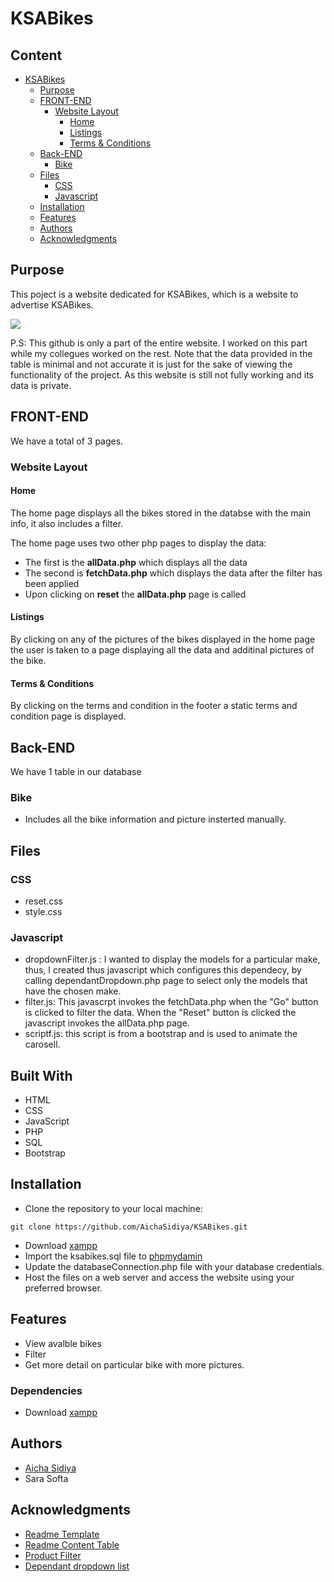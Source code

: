 <!--Title-->
# KSABikes
<!--Content Table-->

## Content 

- [KSABikes](#KSABikes)
  * [Purpose](#purpose)
  * [FRONT-END](#front-end)
    + [Website Layout](#website-layout)
      - [Home](#home)
      - [Listings](#Listings)
      - [Terms & Conditions](#Terms-&-Conditions)  
  * [Back-END](#back-end)
    + [Bike](#Bike)
  * [Files](#files)
    + [CSS](#css)
    + [Javascript](#javascript)
  * [Installation](#getting-started)
  * [Features](#features)
  * [Authors](#authors)
  * [Acknowledgments](#acknowledgments)


## Purpose
<!--Purpose of the project-->
This poject is a website dedicated for KSABikes, which is a website to advertise KSABikes.

<img src="https://github.com/AichaSidiya/KSABikes/blob/main/demoKSABikes.gif" />

P.S: This github is only a part of the entire website. I worked on this part while my collegues worked on the rest. Note that the data provided in the table is minimal and not accurate it is just for the sake of viewing the functionality of the project. As this website is still not fully working and its data is private.

<!--Header 3 front end-->
## FRONT-END
We have a total of 3 pages.

### Website Layout

#### Home
The home page displays all the bikes stored in the databse with the main info, it also includes a filter.

The home page uses two other php pages to display the data: 

* The first is the **allData.php** which displays all the data
* The second is **fetchData.php** which displays the data after the filter has been applied
* Upon clicking on **reset** the **allData.php** page is called

#### Listings
By clicking on any of the pictures of the bikes displayed in the home page the user is taken to a page displaying all the data and additinal pictures of the bike.

#### Terms & Conditions
By clicking on the terms and condition in the footer a static terms and condition page is displayed.

## Back-END

We have 1 table in our database

### Bike
* Includes all the bike information and picture insterted manually.


## Files
### CSS

* reset.css
* style.css

### Javascript

* dropdownFilter.js : I wanted to display the models for a particular make, thus, I created thus javascript which configures this dependecy, by calling dependantDropdown.php page to select only the models that have the chosen make.
* filter.js: This javascrpt invokes the fetchData.php when the "Go" button is clicked to filter the data. When the "Reset" button is clicked the javascript invokes the allData.php page.
* scriptf.js: this script is from a bootstrap and is used to animate the carosell. 

## Built With
* HTML
* CSS
* JavaScript
* PHP
* SQL
* Bootstrap

<!--Header 3 installation and launching the project-->
## Installation
* Clone the repository to your local machine:
```
git clone https://github.com/AichaSidiya/KSABikes.git
```
* Download [xampp](https://www.apachefriends.org/download.html)
* Import the ksabikes.sql file to [phpmydamin](localhost/phpmyadmin/)
* Update the databaseConnection.php file with your database credentials.
* Host the files on a web server and access the website using your preferred browser.

## Features
* View avalble bikes
* Filter 
* Get more detail on particular bike with more pictures.
### Dependencies
* Download [xampp](https://www.apachefriends.org/download.html)


## Authors
<!-- The contributors to the project-->
* [Aicha Sidiya](https://github.com/AichaSidiya)
* Sara Softa


## Acknowledgments
<!-- Insparation files, codes, and general refrences used in writing the code of the project-->
* [Readme Template](https://gist.github.com/DomPizzie/7a5ff55ffa9081f2de27c315f5018afc)
* [Readme Content Table](https://ecotrust-canada.github.io/markdown-toc/)
* [Product Filter](https://www.webslesson.info/2018/08/how-to-make-product-filter-in-php-using-ajax.html)
* [Dependant dropdown list](https://www.laravelcode.com/post/how-to-make-dependent-dropdown-list-using-jquery-ajax-in-php)
